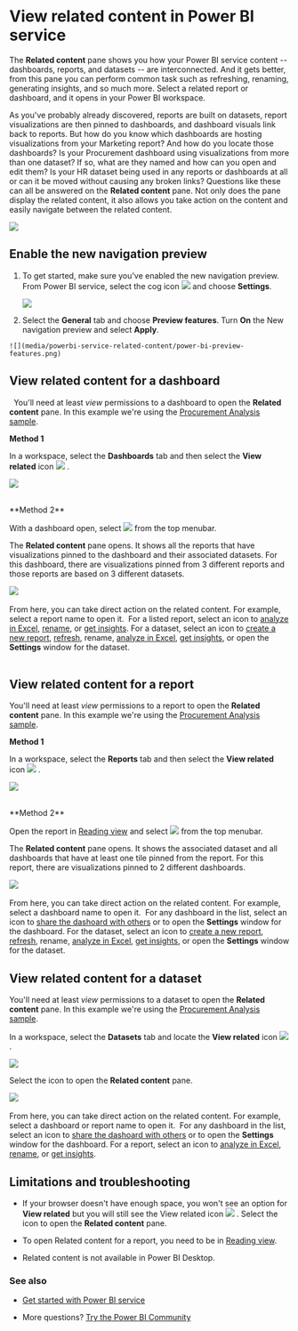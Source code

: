 <properties
   pageTitle="View related content in Power BI service"
   description="Navigation made easier, view related content in dashboards, reports, and datasets"
   services="powerbi"
   documentationCenter=""
   authors="mihart"  
   manager="erikre"
   backup=""
   editor=""
   tags=""
   featuredVideoId=""
   qualityFocus="no"
   qualityDate=""/>

<tags
   ms.service="powerbi"
   ms.devlang="NA"
   ms.topic="article"
   ms.tgt_pltfrm="NA"
   ms.workload="powerbi"
   ms.date="03/29/2017"
   ms.author="mihart"/>

# View related content in Power BI service
The **Related content** pane shows you how your Power BI service content -- dashboards, reports, and datasets -- are interconnected.  And it gets better, from this pane you can perform common task such as refreshing, renaming, generating insights, and so much more. Select a related report or dashboard, and it opens in your Power BI workspace.   

As you've probably already discovered, reports are built on datasets, report visualizations are then pinned to dashboards, and dashboard visuals link back to reports. But how do you know which dashboards are hosting visualizations from your Marketing report? And how do you locate those  dashboards? Is your Procurement dashboard using visualizations from more than one dataset? If so, what are they named and how can you open and edit them? Is your HR dataset being used in any reports or dashboards at all or can it be moved without causing any broken links? Questions like these can all be answered on the **Related content** pane.  Not only does the pane display the related content, it also allows you take action on the content and easily navigate between the related content.


![](media/powerbi-service-related-content/power-bi-view-related-dashboard.png)

## Enable the new navigation preview

1.  To get started, make sure you’ve enabled the new navigation preview. From Power BI service, select the cog icon ![](media/powerbi-service-related-content/power-bi-settings-icon.png) and choose **Settings**.

    ![](media/powerbi-service-related-content/power-bi-settings-menu.png)

2.   Select the **General** tab and choose **Preview features**. Turn **On** the New navigation preview and select **Apply**.

    ![](media/powerbi-service-related-content/power-bi-preview-features.png)

##   View related content for a dashboard         
 
You'll need at least *view* permissions to a dashboard to open the **Related content** pane. In this example we're using the [Procurement Analysis sample](powerbi-sample-procurement-analysis.md).

**Method 1**

In a workspace, select the **Dashboards** tab and then select the **View related** icon ![](media/powerbi-service-related-content/power-bi-view-related-icon.png)  .

![](media/powerbi-service-related-content/power-bi-view-related-dash.png)

<br>
**Method 2**

With a dashboard open, select   ![](media/powerbi-service-related-content/power-bi-view-related.png) from the top menubar.

The **Related content** pane opens. It shows all the reports that have visualizations pinned to the dashboard and their associated datasets. For this dashboard, there are visualizations pinned from 3 different reports and those reports are based on 3 different datasets.

![](media/powerbi-service-related-content/power-bi-view-related-dashboard.png)
 

From here, you can take direct action on the related content.  For example, select a report name to open it.  For a listed report, select an icon to [analyze in Excel](powerbi-service-analyze-in-excel.md), [rename](powerbi-service-rename-a-report.md), or [get insights](powerbi-service-auto-insights.md). For a dataset, select an icon to [create a new report](powerbi-service-create-a-new-report.md), [refresh](powerbi-refresh-data.md), rename, [analyze in Excel](powerbi-service-analyze-in-excel.md), [get insights](powerbi-service-auto-insights.md), or open the **Settings** window for the dataset.  
 
##  View related content for a report

You'll need at least *view* permissions to a report to open the **Related content** pane. In this example we're using the [Procurement Analysis sample](powerbi-sample-procurement-analysis.md).

**Method 1**

In a workspace, select the **Reports** tab and then select the **View related** icon ![](media/powerbi-service-related-content/power-bi-view-related-icon.png)  .

![](media/powerbi-service-related-content/power-bi-view-related-report.png)


<br>
**Method 2**


Open the report in [Reading view](powerbi-service-interact-with-a-report-in-reading-view.md) and  select   ![](media/powerbi-service-related-content/power-bi-view-related.png) from the top menubar.

The **Related content** pane opens. It shows the associated dataset and all dashboards that have at least one tile pinned from the report. For this report, there are visualizations pinned to 2 different dashboards.

![](media/powerbi-service-related-content/power-bi-related-content-report.png)
 

From here, you can take direct action on the related content.  For example, select a dashboard name to open it.  For any dashboard in the list, select an icon to [share the dashoard with others](powerbi-service-share-unshare-dashboard.md) or to open the **Settings** window for the dashboard. For the dataset, select an icon to [create a new report](powerbi-service-create-a-new-report.md), [refresh](powerbi-refresh-data.md), rename, [analyze in Excel](powerbi-service-analyze-in-excel.md), [get insights](powerbi-service-auto-insights.md), or open the **Settings** window for the dataset.  


##  View related content for a dataset

You'll need at least *view* permissions to a dataset to open the **Related content** pane. In this example we're using the [Procurement Analysis sample](powerbi-sample-procurement-analysis.md).

In a workspace, select the **Datasets** tab and locate the **View related** icon ![](media/powerbi-service-related-content/power-bi-view-related-icon.png)  .

![](media/powerbi-service-related-content/power-bi-view-related-dataset.png)

Select the icon to open the **Related content** pane.

![](media/powerbi-service-related-content/power-bi-datasets.png)
 

From here, you can take direct action on the related content.  For example, select a dashboard or report name to open it.  For any dashboard in the list, select an icon to [share the dashoard with others](powerbi-service-share-unshare-dashboard.md) or to open the **Settings** window for the dashboard. For a report, select an icon to [analyze in Excel](powerbi-service-analyze-in-excel.md), [rename](powerbi-service-rename-a-report.md), or [get insights](powerbi-service-auto-insights.md).  


##  Limitations and troubleshooting

- If your browser doesn't have enough space, you won't see an option for **View related** but you will still see the View related icon  ![](media/powerbi-service-related-content/power-bi-view-related-icon.png)  . Select the icon to open the **Related content** pane.

- To open Related content for a report, you need to be in [Reading view](powerbi-service-interact-with-a-report-in-reading-view.md).

- Related content is not available in Power BI Desktop.

### See also

-  [Get started with Power BI service](powerbi-service-get-started.md)

- More questions? [Try the Power BI Community](http://community.powerbi.com/)
